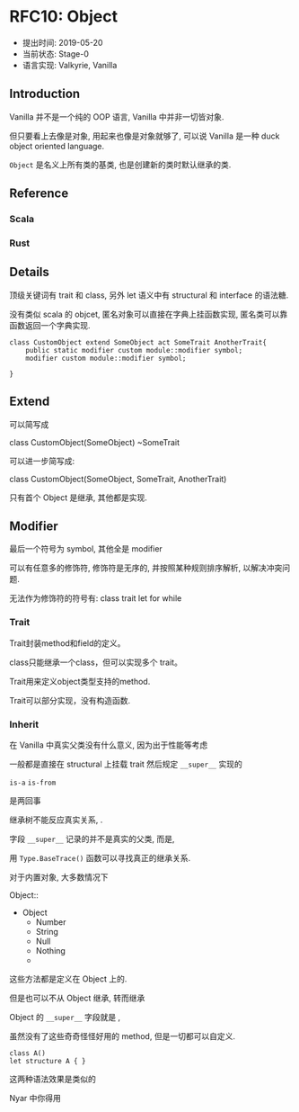 RFC10: Object
=============

- 提出时间: 2019-05-20
- 当前状态: Stage-0
- 语言实现: Valkyrie, Vanilla

## Introduction

Vanilla 并不是一个纯的 OOP 语言, Vanilla 中并非一切皆对象.

但只要看上去像是对象, 用起来也像是对象就够了, 可以说 Vanilla 是一种 duck object oriented language.

`Object` 是名义上所有类的基类, 也是创建新的类时默认继承的类.

## Reference

### Scala 

### Rust


## Details

顶级关键词有 trait 和 class, 另外 let 语义中有 structural 和 interface 的语法糖.

没有类似 scala 的 objcet, 匿名对象可以直接在字典上挂函数实现, 匿名类可以靠函数返回一个字典实现.

```nyar
class CustomObject extend SomeObject act SomeTrait AnotherTrait{
    public static modifier custom module::modifier symbol;
    modifier custom module::modifier symbol;

}
```

## Extend

可以简写成

class CustomObject(SomeObject) ~SomeTrait

可以进一步简写成:

class CustomObject(SomeObject, SomeTrait, AnotherTrait)

只有首个 Object 是继承, 其他都是实现.

## Modifier

最后一个符号为 symbol, 其他全是 modifier

可以有任意多的修饰符, 修饰符是无序的, 并按照某种规则排序解析, 以解决冲突问题.

无法作为修饰符的符号有: class trait let for while 

### Trait

Trait封装method和field的定义。

class只能继承一个class，但可以实现多个 trait。

Trait用来定义object类型支持的method.

Trait可以部分实现，没有构造函数.


### Inherit

在 Vanilla 中真实父类没有什么意义, 因为出于性能等考虑

一般都是直接在 structural 上挂载 trait 然后规定 `__super__` 实现的

`is-a`
`is-from`

是两回事

继承树不能反应真实关系, .


字段 `__super__` 记录的并不是真实的父类, 而是,

用 `Type.BaseTrace()` 函数可以寻找真正的继承关系.

对于内置对象, 大多数情况下



Object::


- Object
  - Number
  - String
  - Null
  - Nothing
  -

这些方法都是定义在 Object 上的.

但是也可以不从 Object 继承, 转而继承

Object 的 `__super__` 字段就是 ,

虽然没有了这些奇奇怪怪好用的 method, 但是一切都可以自定义.



```nyar
class A()
let structure A { }
```

这两种语法效果是类似的

Nyar 中你得用





